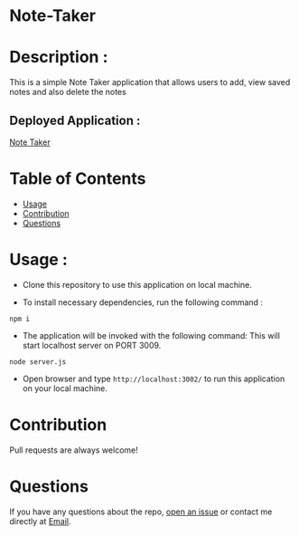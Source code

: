 # Note-Taker


# Description :

This is a simple Note Taker application that allows users to add, view saved notes and also delete the notes 

## Deployed Application :
[Note Taker](https://kumenote-tracker.herokuapp.com/)

# Table of Contents


* [Usage](#usage)
* [Contribution](#contribution)
* [Questions](#questions)









# Usage :

* Clone this repository to use this application on local machine.

* To install necessary dependencies, run the following command :

```
npm i
```

* The application will be invoked with the following command: This will start localhost server on PORT 3009.

```
node server.js
```

* Open browser and type `http://localhost:3002/` to run this application on your local machine.





# Contribution

Pull requests are always welcome!

# Questions

If you have any questions about the repo, 
[open an issue](https://github.com/kumenger/note-tracker/issues) 
or contact me directly at [Email](mailto:kumeprog@gmail.com).